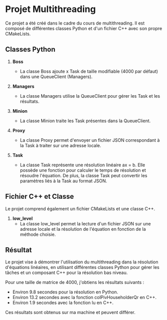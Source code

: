 # Projet Multithreading

Ce projet a été créé dans le cadre du cours de multithreading. Il est composé de différentes classes Python et d'un fichier C++ avec son propre CMakeLists.

## Classes Python

1. **Boss**
   - La classe Boss ajoute x Task de taille modifiable (4000 par défaut) dans une QueueClient (Managers).

2. **Managers**
   - La classe Managers utilise la QueueClient pour gérer les Task et les résultats.

3. **Minion**
   - La classe Minion traite les Task présentes dans la QueueClient.

4. **Proxy**
   - La classe Proxy permet d'envoyer un fichier JSON correspondant à la Task à traiter sur une adresse locale.

5. **Task**
   - La classe Task représente une résolution linéaire ax = b. Elle possède une fonction pour calculer le temps de résolution et résoudre l'équation. De plus, la classe Task peut convertir les paramètres liés à la Task au format JSON.

## Fichier C++ et Classe

Le projet comprend également un fichier CMakeLists et une classe C++.

1. **low_level**
   - La classe low_level permet la lecture d'un fichier JSON sur une adresse locale et la résolution de l'équation en fonction de la méthode choisie.

## Résultat

Le projet vise à démontrer l'utilisation du multithreading dans la résolution d'équations linéaires, en utilisant différentes classes Python pour gérer les tâches et un composant C++ pour la résolution bas niveau.

Pour une taille de matrice de 4000, j'obtiens les résultats suivants :

- Environ 9.8 secondes pour la résolution en Python.
- Environ 13.2 secondes avec la fonction colPivHouseholderQr en C++.
- Environ 1.9 secondes avec la fonction lu en C++.

Ces résultats sont obtenus sur ma machine et peuvent différer.
